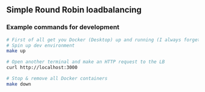 ## Simple Round Robin loadbalancing

### Example commands for development

```bash
# First of all get you Docker (Desktop) up and running (I always forget about it)
# Spin up dev environment
make up

# Open another terminal and make an HTTP request to the LB
curl http://localhost:3000

# Stop & remove all Docker containers
make down
```
